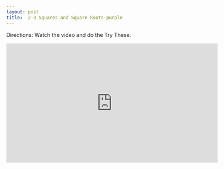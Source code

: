 ```yaml
---
layout: post
title:  2-3 Squares and Square Roots-purple
---
```


Directions: Watch the video and do the Try These.
<iframe width="560" height="315" src="https://www.youtube.com/embed/rvPS3RUSutA" frameborder="0" allowfullscreen></iframe>
